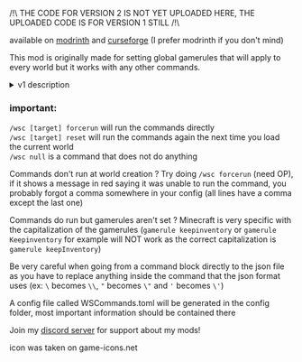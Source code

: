 /!\  THE CODE FOR VERSION 2 IS NOT YET UPLOADED HERE, THE UPLOADED CODE IS FOR VERSION 1 STILL /!\


available on [modrinth](https://modrinth.com/mod/world-start-commands-and-global-gamerules) and [curseforge](https://www.curseforge.com/minecraft/mc-mods/world-start-commands-and-global-gamerules) (I prefer modrinth if you don't mind)

This mod is originally made for setting global gamerules that will apply to every world but it works with any other commands.

<details>
  <summary>v1 description</summary>
  <p>
When you first start your game the mod will create a file called WSCommands.json in your config folder which is formatted like so:  

```
{
  "Repeat": false,
  "DedicatedMode": false,
  "1": "[command1]",
  "2": "[command2]",
  "3": "[command3]"
}
```
The mod will run the commands in order every time you load into a new world.  
Make sure to not skip any numbers.  
Don't forget the commas.  
The commands don't include the /  
\
example:


```
{
  "Repeat": false,
  "DedicatedMode": false,
  "1": "effect give @a minecraft:resistance",
  "2": "gamerule keepInventory true",
  "3": "gamerule doInsomnia false",
  "4": "give @r minecraft:diamond"
}
```
this will first give the resistance effect to every player, then set keepInventory to true and doInsomnia to false, then give a diamond to a random player in the world  
\
If `Repeat` is set to `true`, the commands will run every single time the world is loaded (or every time a player joins the world if `DedicatedMode` is set to `true`.)  
If `DedicatedMode` is set to `true`, the commands will run for every single player that joins the world for the first time.
  </p>
</details>  

### important: 
`/wsc [target] forcerun` will run the commands directly  
`/wsc [target] reset` will run the commands again the next time you load the current world  
`/wsc null` is a command that does not do anything  

Commands don't run at world creation ? Try doing `/wsc forcerun` (need OP), if it shows a message in red saying it was unable to run the command, you probably forgot a comma somewhere in your config (all lines have a comma except the last one)  

Commands do run but gamerules aren't set ? Minecraft is very specific with the capitalization of the gamerules (`gamerule keepinventory` or `gamerule Keepinventory` for example will NOT work as the correct capitalization is `gamerule keepInventory`)  

Be very careful when going from a command block directly to the json file as you have to replace anything inside the command that the json format uses (ex: `\` becomes `\\`, `"` becomes `\"` and `'` becomes `\'`)  


A config file called WSCommands.toml will be generated in the config folder, most important information should be contained there 


Join my [discord server](https://discord.com/invite/hxbh7UcxgJ) for support about my mods!

icon was taken on game-icons.net
